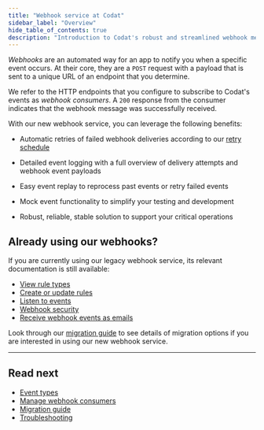 ```yaml
---
title: "Webhook service at Codat"
sidebar_label: "Overview"
hide_table_of_contents: true
description: "Introduction to Codat's robust and streamlined webhook messaging solution"
---
```


_Webhooks_ are an automated way for an app to notify you when a specific event occurs. At their core, they are a `POST` request with a payload that is sent to a unique URL of an endpoint that you determine. 

We refer to the HTTP endpoints that you configure to subscribe to Codat's events as _webhook consumers_. A `200` response from the consumer indicates that the webhook message was successfully received. 

With our new webhook service, you can leverage the following benefits:

- Automatic retries of failed webhook deliveries according to our [retry schedule](/using-the-api/webhooks/troubleshooting#retry-policy)

- Detailed event logging with a full overview of delivery attempts and webhook event payloads

- Easy event replay to reprocess past events or retry failed events

- Mock event functionality to simplify your testing and development

- Robust, reliable, stable solution to support your critical operations

## Already using our webhooks?

If you are currently using our legacy webhook service, its relevant documentation is still available: 

- [View rule types](/using-the-api/webhooks/legacy/core-rules-types)
- [Create or update rules](/using-the-api/webhooks/legacy/core-rules-create)
- [Listen to events](/using-the-api/webhooks/legacy/core-rules-webhooks)
- [Webhook security](/using-the-api/webhooks/legacy/core-rules-webhooksecurity)
- [Receive webhook events as emails](/using-the-api/webhooks/legacy/receive-webhooks-as-email)

Look through our [migration guide](/using-the-api/webhooks/migration-guide) to see details of migration options if you are interested in using our new webhook service. 

---

## Read next

- [Event types](/using-the-api/webhooks/event-types)
- [Manage webhook consumers](/using-the-api/webhooks/create-consumer)
- [Migration guide](/using-the-api/webhooks/migration-guide)
- [Troubleshooting](/using-the-api/webhooks/troubleshooting)
